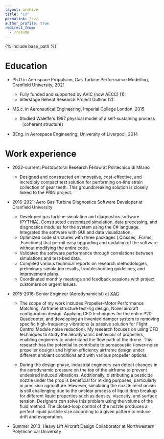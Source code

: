 ```yaml
---
layout: archive
title: "CV"
permalink: /cv/
author_profile: true
redirect_from:
  - /resume
---
```


{% include base_path %}

Education
======
* Ph.D in Aerospace Propulsion, Gas Turbine Performance Modelling, Cranfield University, 2021
	* Fully funded and supported by AVIC (now AECC) (1):
  * Interstage Reheat Research Project Outline (2):

* MS.c. in Aeronautical Engineering, Imperial College London, 2015
  * Studied Waleffe's 1997 physical model of a self-sustaining process （coherent structure）
    
* BEng. in Aerospace Engineering, University of Liverpool, 2014


Work experience
======
* 2022-current: Postdoctoral Research Fellow at Politecnico di Milano
  * Designed and constructed an innovative, cost-effective, and incredibly compact test solution for performing on-line strain collection of gear teeth. This groundbreaking solution is closely linked to the PRIN project.

* 2016-2021: Aero Gas Turbine Diagnostics Software Developer at Cranfield University
	* Developed gas turbine simulation and diagnostics software (PYTHIA). Constructed customized simulation, data processing, and diagnostics modules for the system using the C# language. Integrated the software with GUI and data visualization.
	* Optimized code structures with three packages (.Classes, .Forms, .Functions) that permit easy upgrading and updating of the software without modifying the entire code.
	* Validated the software performance through correlations between simulations and test-bed data.
	* Compiled various technical reports on research methodologies, preliminary simulation results, troubleshooting guidelines, and improvement plans.
	* Coordinated monthly meetings and feedback sessions with project customers on urgent issues.
   
 * 2015-2016: Senior Engineer (Aerodynamicist) at [XAG](https://www.xa.com/en)
	* The scope of my work includes Propeller-Motor Performance Matching, Airframe structure test-rig design, Novel aircraft configuration design, Applying CFD techniques for the entire P20 Quadcopter, and developing an invented damper system to removing specific high-frequency vibrations (a passive solution for Flight Control Module noise reduction).
My research focuses on using CFD techniques to study the aerodynamic behaviour of propellers, enabling engineers to understand the flow path of the drone. This research has the potential to contribute to aeroacoustic (lower-noise propeller design) and higher-efficiency airframe design under different ambient conditions and with various propeller options.

	*  During the design phase, industrial engineers can detect changes in the aerodynamic pressure on the top of the airframe to prevent undesired induced vibrations. Additionally, distributing a pesticide nozzle under the prop is beneficial for mixing purposes, particularly in precision agriculture. However, simulating the nozzle mechanism is still challenging due to the unclear process of liquid drop breakup for different liquid properties such as density, viscosity, and surface tension. Designers can solve this problem using the volume of the fluid method. The closed-loop control of the nozzle produces a perfect liquid particle size according to a given pattern to reduce drift and evaporation.
 
 *  Summer 2013: Heavy Lift Aircraft Design Collaborator at Northwestern Polytechnical University
  
